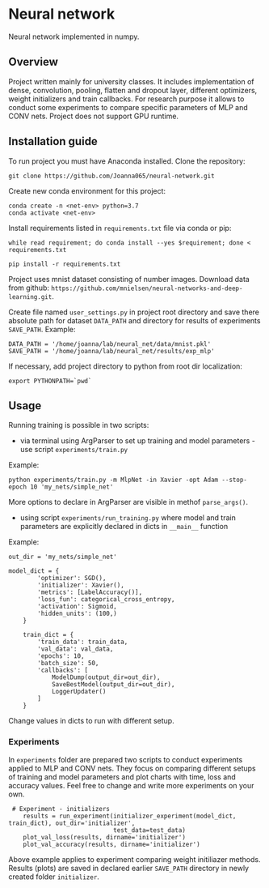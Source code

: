 # Neural network
Neural network implemented in numpy. 

## Overview
Project written mainly for university classes. It includes implementation of dense, convolution, pooling, flatten and dropout layer, different optimizers,  weight initializers and train callbacks. For research purpose it allows to conduct some experiments to compare specific parameters of MLP and CONV nets. Project does not support GPU runtime.

## Installation guide

To run project you must have Anaconda installed. 
Clone the repository:
```
git clone https://github.com/Joanna065/neural-network.git
```
Create new conda environment for this project:
```
conda create -n <net-env> python=3.7
conda activate <net-env>
```
Install requirements listed in `requirements.txt` file via conda or pip:
```
while read requirement; do conda install --yes $requirement; done < requirements.txt
```
```
pip install -r requirements.txt
```
Project uses mnist dataset consisting of number images. Download data from github: 
`https://github.com/mnielsen/neural-networks-and-deep-learning.git`. 

Create file named `user_settings.py` in project root directory and save there absolute path for dataset `DATA_PATH` and directory for results of experiments `SAVE_PATH`. Example:
```
DATA_PATH = '/home/joanna/lab/neural_net/data/mnist.pkl'
SAVE_PATH = '/home/joanna/lab/neural_net/results/exp_mlp'
```
If necessary, add project directory to python from root dir localization:
```
export PYTHONPATH=`pwd`
```

## Usage
Running training is possible in two scripts:
* via terminal using ArgParser to set up training and model parameters - use script `experiments/train.py`

Example:
```
python experiments/train.py -m MlpNet -in Xavier -opt Adam --stop-epoch 10 'my_nets/simple_net'
```
More options to declare in ArgParser are visible in methof `parse_args()`.

* using script `experiments/run_training.py` where model and train parameters are explicitly declared in dicts in `__main__` function

Example:
```
out_dir = 'my_nets/simple_net'

model_dict = {
        'optimizer': SGD(),
        'initializer': Xavier(),
        'metrics': [LabelAccuracy()],
        'loss_fun': categorical_cross_entropy,
        'activation': Sigmoid,
        'hidden_units': (100,)
    }

    train_dict = {
        'train_data': train_data,
        'val_data': val_data,
        'epochs': 10,
        'batch_size': 50,
        'callbacks': [
            ModelDump(output_dir=out_dir),
            SaveBestModel(output_dir=out_dir),
            LoggerUpdater()
        ]
    }
```
Change values in dicts to run with different setup.

### Experiments
In `experiments` folder are prepared two scripts to conduct experiments applied to MLP and CONV nets. They focus on comparing different setups of training and model parameters and plot charts with time, loss and accuracy values. Feel free to change and write more experiments on your own. 
```
 # Experiment - initializers
    results = run_experiment(initializer_experiment(model_dict, train_dict), out_dir='initializer',
                             test_data=test_data)
    plot_val_loss(results, dirname='initializer')
    plot_val_accuracy(results, dirname='initializer')
```
Above example applies to experiment comparing weight initiliazer methods. Results (plots) are saved in declared earlier `SAVE_PATH` directory in newly created folder `initializer`.
